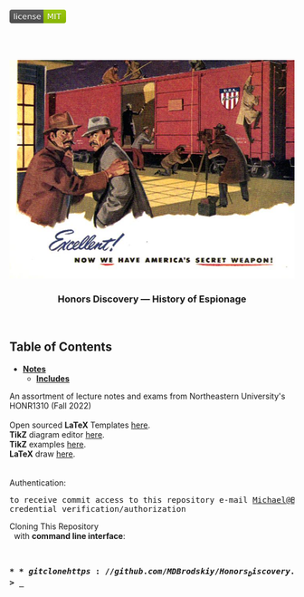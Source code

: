 <!-- PROJECT LOGO -->
<br />
<p align="left">
  <a href="https://github.com/MDBrodskiy/Honors_Discovery/tree/master/LICENSE">
    <img src="images/LicenseImage.svg" alt="license" width="100" height="24"></a>
</p>
<br/>
<br/>

<!-- BACKGROUND & TITLE -->
<p align="center">
  <a href="https://github.com/MDBrodskiy/Honors_Discovery">
    <img src="images/background.png" alt="background">
  </a>
  <h3 align="center">Honors Discovery — History of Espionage</h3>
<br />
</p>

<!-- TABLE OF CONTENTS -->
## Table of Contents

* [**Notes**](https://github.com/MDBrodskiy/Honors_Discovery/tree/master/Notes)
  * [**Includes**](https://github.com/MDBrodskiy/Honors_Discovery/tree/master/Notes/Includes.tex)
<!--
  * [**Chapter 1**](#Notes/Chapter\ 1)
* [**Exams**](#Exams)
* [**Projects**](#Projects)
-->


An assortment of lecture notes and exams from Northeastern University's HONR1310 (Fall 2022)
<br/> <br/> 
Open sourced **LaTeX** Templates [here](https://www.latextemplates.com/).
<br/>
**TikZ** diagram editor [here](https://www.mathcha.io/editor).
<br/>
**TikZ** examples [here](https://www.texample.net/tikz/example).
<br/>
**LaTeX** draw [here](https://www.latexdraw.com/).
<br/> <br/> <br/>
Authentication:   
    <pre>to receive commit access to this repository e-mail Michael@Brodskiy.com for credential verification/authorization</pre>

Cloning This Repository
</br>&nbsp;&nbsp;with **command line interface**:
    <pre>    
    **$** git clone https://github.com/MDBrodskiy/Honors_Discovery.git    
    **$** **>**  **_**
    </pre>

